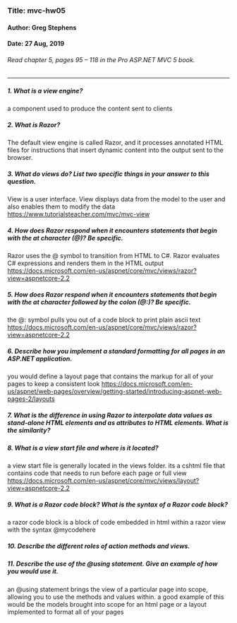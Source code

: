 ### Title: mvc-hw05
#### Author: Greg Stephens
#### Date: 27 Aug, 2019

###### Read chapter 5, pages 95 – 118 in the Pro ASP.NET MVC 5 book.
___
##### 1. What is a view engine?
a component used to produce the content sent to clients

##### 2. What is Razor?
The default view engine is called Razor, and it processes annotated HTML files for instructions that insert dynamic content into the output sent to the browser.

##### 3. What do views do? List two specific things in your answer to this question.
View is a user interface. View displays data from the model to the user and also enables them to modify the data
https://www.tutorialsteacher.com/mvc/mvc-view
##### 4. How does Razor respond when it encounters statements that begin with the at character (@)? Be specific.
Razor uses the @ symbol to transition from HTML to C#. Razor evaluates C# expressions and renders them in the HTML output
https://docs.microsoft.com/en-us/aspnet/core/mvc/views/razor?view=aspnetcore-2.2
##### 5. How does Razor respond when it encounters statements that begin with the at character followed by the colon (@:)? Be specific.
the @: symbol pulls you out of a code block to print plain ascii text
https://docs.microsoft.com/en-us/aspnet/core/mvc/views/razor?view=aspnetcore-2.2
##### 6. Describe how you implement a standard formatting for all pages in an ASP.NET application.
you would define a layout page that contains the markup for all of your pages to keep a consistent look
https://docs.microsoft.com/en-us/aspnet/web-pages/overview/getting-started/introducing-aspnet-web-pages-2/layouts

##### 7. What is the difference in using Razor to interpolate data values as stand-alone HTML elements and as attributes to HTML elements. What is the similarity?


##### 8. What is a view start file and where is it located?
a view start file is generally located in the views folder. its a cshtml file that contains code that needs to run before each page or full view
https://docs.microsoft.com/en-us/aspnet/core/mvc/views/layout?view=aspnetcore-2.2
##### 9. What is a Razor code block? What is the syntax of a Razor code block?
a razor code block is a block of code embedded in html within a razor view with the syntax @mycodehere

##### 10. Describe the different roles of action methods and views.


##### 11. Describe the use of the @using statement. Give an example of how you would use it.
an @using statement brings the view of a particular page into scope, allowing you to use the methods and values within.
a good example of this would be the models brought into scope for an html page or a layout implemented to format all of your pages
